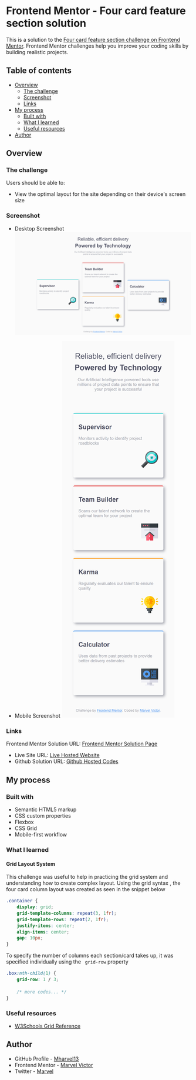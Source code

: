 # Frontend Mentor - Four card feature section solution

This is a solution to the [Four card feature section challenge on Frontend Mentor](https://www.frontendmentor.io/challenges/four-card-feature-section-weK1eFYK). Frontend Mentor challenges help you improve your coding skills by building realistic projects.

## Table of contents

-   [Overview](#overview)
    -   [The challenge](#the-challenge)
    -   [Screenshot](#screenshot)
    -   [Links](#links)
-   [My process](#my-process)
    -   [Built with](#built-with)
    -   [What I learned](#what-i-learned)
    -   [Useful resources](#useful-resources)
-   [Author](#author)

## Overview

### The challenge

Users should be able to:

-   View the optimal layout for the site depending on their device's screen size

### Screenshot

-   Desktop Screenshot
    ![Desktop Solution](<./Solution-Screenshort(Desktop).png>)

-   Mobile Screenshot
    ![Mobile Solution](<./Solution-Screenshort(Mobile).png>)

### Links

Frontend Mentor Solution URL: [Frontend Mentor Solution Page](https://www.frontendmentor.io/solutions/fourcardfeaturesectionmaster-solution-uD-Oht_upH)

-   Live Site URL: [Live Hosted Website](https://mharvel13.github.io/Four-Card-Feature-Section-Master/)
-   Github Solution URL: [Github Hosted Codes](https://github.com/Mharvel13/Four-Card-Feature-Section-Master)

## My process

### Built with

-   Semantic HTML5 markup
-   CSS custom properties
-   Flexbox
-   CSS Grid
-   Mobile-first workflow

### What I learned

#### Grid Layout System

This challenge was useful to help in practicing the grid system and understanding how to create complex layout.
Using the grid syntax , the four card column layout was created as seen in the snippet below

```css
.container {
    display: grid;
    grid-template-columns: repeat(3, 1fr);
    grid-template-rows: repeat(2, 1fr);
    justify-items: center;
    align-items: center;
    gap: 10px;
}
```

To specify the number of columns each section/card takes up, it was specified individually using the ` grid-row` property

```css
.box:nth-child(1) {
    grid-row: 1 / 3;

    /* more codes... */
}
```

### Useful resources

-   [W3Schools Grid Reference](https://www.w3schools.com/css/css_grid.asp)

## Author

-   GitHub Profile - [Mharvel13](https://github.com/Mharvel13)
-   Frontend Mentor - [Marvel Victor](https://www.frontendmentor.io/profile/Mharvel13)
-   Twitter - [Marvel](https://twitter.com/Mharvel_O)
